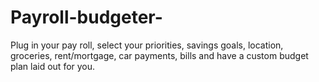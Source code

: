 # Payroll-budgeter-
Plug in your pay roll, select your priorities, savings goals, location, groceries, rent/mortgage, car payments, bills and have a custom budget plan laid out for you.
